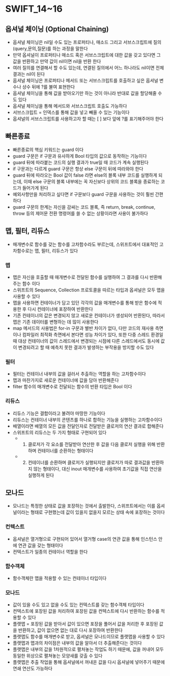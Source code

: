 # SWIFT_14~16
## 옵셔널 체이닝 (Optional Chaining)
* 옵셔널 체이닝은 nil일 수도 있는 프로퍼티나, 매소드 그리고 서브스크립트에 질의(query,문의,질문)를 하는 과정을 말한다
* 만약 옵셔널이 프로퍼티나 매소드 혹은 서브스크립트에 대한 값을 갖고 있다면 그 값을 반환하고 만약 값이 nil이면 nil을 반환 한다
* 여러 질의를 연결해서 할 수도 있는데, 연결된 질의에서 어느 하나라도 nil이면 전체 결과는 nil이 된다
* 옵셔널 체이닝은 프로퍼티나 메서드 또는 서브스크립트를 호출하고 싶은 옵셔널 변수나 상수 뒤에 ?를 불여 표현한다
* 옵셔널 체이닝을 통해 값을 받아오기만 하는 것이 아니라 반대로 값을 할당해줄 수도 있다
* 옵셔널 체이닝을 통해 메서드와 서브스크립트 호출도 가능하다
* 서브스크립트 = 인덱스를 통해 값을 넣고 빼올 수 있는 기능이다
* 옵셔널의 서브스크립트를 사용하고자 할 때는 [ ] 보다 앞에 ?를 표기해주어야 한다

## 빠른종료
* 빠른종료의 핵심 키워드는 guard 이다
* guard 구문은 if 구문과 유사하게 Bool 타입의 값으로 동작하는 기능이다
* guard 뒤에 따라붙는 코드의 실행 결과가 true일 때 코드가 계속 실행된다
* if 구문과는 다르게 guard 구문은 항상 else 구문이 뒤에 따라와야 한다
* guard 뒤에 따라오는 Bool 값이 false 라면 else의 블록 내부 코드를 실행하게 되는데, 이때 else 구문의 블록 내부에는 꼭 자신보다 상위의 코드 블록을 종료하는 코드가 들어가게 된다
* 예외사항만을 처리하고 싶다면 if 구문보다 guard 구문을 사용하는 것이 훨씬 간편하다
* guard 구문의 한계는 자신을 감싸는 코드 블록, 즉 return, break, continue, throw 등의 제어문 전환 명령어를 쓸 수 없는 상황이라면 사용이 불가하다

## 맵, 필터, 리듀스
* 매개변수로 함수를 갖는 함수를 고차함수라도 부르는데, 스위프트에서 대표적인 고차함수로는 맵, 필터, 리듀스가 있다

### 맵
* 맵은 자신을 호출할 때 매개변수로 전달된 함수를 실행하여 그 결과를 다시 반환해주는 함수 이다
* 스위프트의 Sequence, Collection 프로토콜을 따르는 타입과 옵셔널은 모두 맵을 사용할 수 있다
* 맵을 사용하면 컨테이너가 담고 있던 각각의 값을 매개변수를 통해 받은 함수에 적용한 후 다시 컨테이너에 포장하여 반환한다
* 기존 컨테이너의 값은 변경되지 않고 새로운 컨테이너가 생성되어 반환된다, 따라서 맵은 기존 데이터를 변형하는 데 많이 사용한다
* map 메서드의 사용법은 for-in 구문과 별반 차이가 없다, 다만 코드의 재사용 측면이나 컴파일러 최적화 측면에서 본다면 성능 차이가 있다, 또한 다중 스레드 환경일 때 대상 컨테이너의 값이 스레드에서 변경되는 시점에 다른 스레드에서도 동시에 값이 변경되려고 할 때 예측치 못한 결과가 발생하는 부작용을 방지할 수도 있다

### 필터
* 필터는 컨테이너 내부의 값을 걸러서 추출하는 역할을 하는 고차함수이다
* 맵과 마찬가지로 새로운 컨테이너에 값을 담아 반환해준다
* filter 함수의 매개변수로 전달되는 함수의 반환 타입은 Bool 이다

### 리듀스
* 리듀스 기능은 결합이라고 불려야 마땅한 기능이다
* 리듀스는 컨테이너 내부의 콘텐츠를 하나로 합하는 기능을 실행하는 고차함수이다
* 배열이라면 배열의 모든 값을 전달인자로 전달받은 클로저의 연산 결과로 합해준다
* 스위프트의 리듀스는 두 가지 형태로 구현되어 있다
	* 1. 클로저가 각 요소를 전달받아 연산한 후 값을 다음 클로저 실행을 위해 반환하며 컨테이너를 순환하는 형태이다
	* 2. 컨테이너를 순환하며 클로저가 실행되지만 클로저가 따로 결과값을 반환하지 않는 형태이다, 대신 inout 매개변수를 사용하여 초기값을 직접 연산을 실행하게 된다

## 모나드
* 모나드는 특정한 상태로 값을 포장하는 것에서 출발한다, 스위프트에서는 이를 옵셔널이라는 형태로 구현했는데 값이 있을지 없을지 모르는 상태 속에 포장하는 것이다

### 컨텍스트
* 옵셔널은 열거형으로 구현되어 있어서 열거형 case의 연관 값을 통해 인스턴스 안에 연관 값을 갖는 형태이다
* 컨텍스트가 일종의 컨테이너 역할을 한다

### 함수객체
* 함수객체란 맵을 적용할 수 있는 컨테이너 타입이다

### 모나드
* 값이 있을 수도 있고 없을 수도 있는 컨텍스트를 갖는 함수객체 타입이다
* 컨텍스트에 포장된 값을 처리하여 포장된 값을 컨텍스트에 다시 반환하는 함수를 적용할 수 있다
* 플랫맵 = 포장된 값을 받아서 값이 있으면 포장을 풀어서 값을 처리한 후 포장된 값을 반환하고, 값이 없으면 없는 대로 다시 포장하여 반환한다
* 플랫맵도 함수를 매개변수로 받고, 옵셔널은 모나드이므로 플랫맵을 사용할 수 있다
* 플랫맵과 맵과의 차이점은 내부의 값을 알아서 더 추출해준다는 것이다
* 플랫맵은 내부의 값을 1차원적으로 펼처놓는 작업도 하기 때문에, 값을 꺼내어 모두 동일한 위상으로 펼쳐놓는 모양새를 갖출 수 있다
* 플랫맵은 추출 작업을 통해 옵셔널에서 꺼내온 값을 다시 옵셔널에 넣어주기 때문에 연쇄 연산도 가능하다